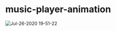 # music-player-animation

![Jul-26-2020 19-51-22](https://user-images.githubusercontent.com/4897773/88491540-cc12d480-cf79-11ea-8205-3e31844385a4.gif)
